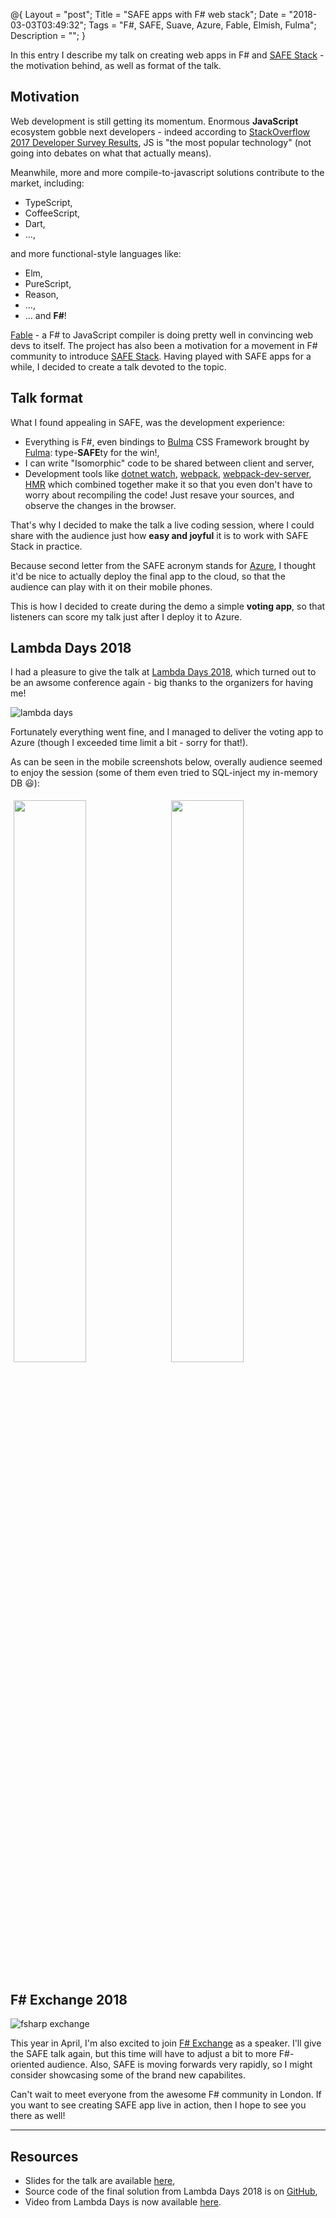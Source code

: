 @{
    Layout = "post";
    Title = "SAFE apps with F# web stack";
    Date = "2018-03-03T03:49:32";
    Tags = "F#, SAFE, Suave, Azure, Fable, Elmish, Fulma";
    Description = "";
}

In this entry I describe my talk on creating web apps in F# and [SAFE Stack](https://safe-stack.github.io) - the motivation behind, as well as format of the talk.

<!--more-->

## Motivation

Web development is still getting its momentum.
Enormous **JavaScript** ecosystem gobble next developers - indeed according to [StackOverflow 2017 Developer Survey Results](https://insights.stackoverflow.com/survey/2017), JS is "the most popular technology" (not going into debates on what that actually means).

Meanwhile, more and more compile-to-javascript solutions contribute to the market, including:

* TypeScript,
* CoffeeScript,
* Dart,
* ...,

and more functional-style languages like:

* Elm,
* PureScript,
* Reason,
* ...,
* ... and **F#**!

[Fable](http://fable.io) - a F# to JavaScript compiler is doing pretty well in convincing web devs to itself.
The project has also been a motivation for a movement in F# community to introduce [SAFE Stack](https://safe-stack.github.io).
Having played with SAFE apps for a while, I decided to create a talk devoted to the topic.

## Talk format

What I found appealing in SAFE, was the development experience: 

* Everything is F#, even bindings to [Bulma](https://bulma.io/) CSS Framework brought by [Fulma](https://github.com/MangelMaxime/Fulma): type-**SAFE**ty for the win!,
* I can write "Isomorphic" code to be shared between client and server,
* Development tools like [dotnet watch](https://github.com/aspnet/DotNetTools), [webpack](https://webpack.js.org/), [webpack-dev-server](https://github.com/webpack/webpack-dev-server), [HMR](https://webpack.js.org/concepts/hot-module-replacement/) which combined together make it so that you even don't have to worry about recompiling the code! Just resave your sources, and observe the changes in the browser.

That's why I decided to make the talk a live coding session, where I could share with the audience just how **easy and joyful** it is to work with SAFE Stack in practice.

Because second letter from the SAFE acronym stands for [Azure](https://azure.microsoft.com), I thought it'd be nice to actually deploy the final app to the cloud, so that the audience can play with it on their mobile phones.

This is how I decided to create during the demo a simple **voting app**, so that listeners can score my talk just after I deploy it to Azure.

## Lambda Days 2018

I had a pleasure to give the talk at [Lambda Days 2018](http://www.lambdadays.org/lambdadays2018), which turned out to be an awsome conference again - big thanks to the organizers for having me!

![lambda days](lambdadays.jpg)

Fortunately everything went fine, and I managed to deliver the voting app to Azure (though I exceeded time limit a bit - sorry for that!).

As can be seen in the mobile screenshots below, overally audience seemed to enjoy the session (some of them even tried to SQL-inject my in-memory DB 😃):

<div>
<img src="lambdadays_results1.jpg" width="48%" style="float:left; padding:5px;" />
<img src="lambdadays_results2.jpg" width="48%" style="padding:5px;" />
</div>



## F# Exchange 2018

![fsharp exchange](fsharp_exchange.png)

This year in April, I'm also excited to join [F# Exchange](https://skillsmatter.com/conferences/9419-f-sharp-exchange-2018) as a speaker.
I'll give the SAFE talk again, but this time will have to adjust a bit to more F#-oriented audience. Also, SAFE is moving forwards very rapidly, so I might consider showcasing some of the brand new capabilites.

Can't wait to meet everyone from the awesome F# community in London. If you want to see creating SAFE app live in action, then I hope to see you there as well!

---

## Resources

* Slides for the talk are available [here](http://theimowski.com/talk-safe-stack),
* Source code of the final solution from Lambda Days 2018 is on [GitHub](https://github.com/theimowski/safe-demo-lambdadays18),
* Video from Lambda Days is now available [here](https://www.youtube.com/watch?v=LBekZt8QB4w).